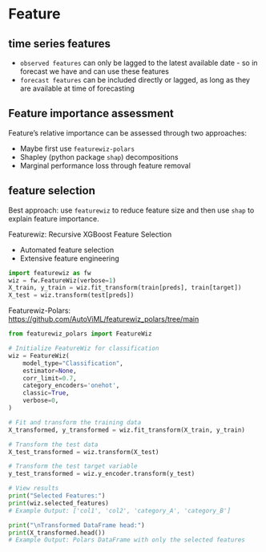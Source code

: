 # Feature

## time series features
- `observed features` can only be lagged to the latest available date - so in forecast we have and can use these features
- `forecast features` can be included directly or lagged, as long as they are available at time of forecasting

## Feature importance assessment
Feature’s relative importance can be assessed through two approaches:
- Maybe first use `featurewiz-polars`
- Shapley (python package `shap`) decompositions
- Marginal performance loss through feature removal

## feature selection
Best approach: use `featurewiz` to reduce feature size and then use `shap` to explain feature importance.

Featurewiz: Recursive XGBoost Feature Selection
- Automated feature selection
- Extensive feature engineering
```py
import featurewiz as fw
wiz = fw.FeatureWiz(verbose=1)
X_train, y_train = wiz.fit_transform(train[preds], train[target])
X_test = wiz.transform(test[preds])
```
Featurewiz-Polars: https://github.com/AutoViML/featurewiz_polars/tree/main
```py
from featurewiz_polars import FeatureWiz

# Initialize FeatureWiz for classification
wiz = FeatureWiz(
    model_type="Classification",
    estimator=None,
    corr_limit=0.7,
    category_encoders='onehot',
    classic=True,
    verbose=0,
)

# Fit and transform the training data
X_transformed, y_transformed = wiz.fit_transform(X_train, y_train)

# Transform the test data
X_test_transformed = wiz.transform(X_test)

# Transform the test target variable
y_test_transformed = wiz.y_encoder.transform(y_test)

# View results
print("Selected Features:")
print(wiz.selected_features)
# Example Output: ['col1', 'col2', 'category_A', 'category_B']

print("\nTransformed DataFrame head:")
print(X_transformed.head())
# Example Output: Polars DataFrame with only the selected features
```

